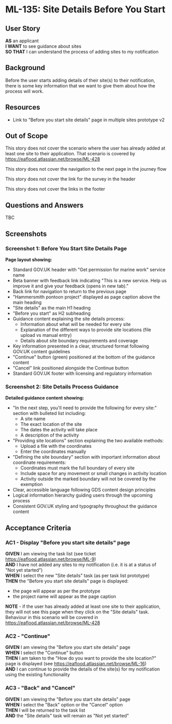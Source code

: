 # ML-135: Site Details Before You Start

## User Story

**AS** an applicant  
**I WANT** to see guidance about sites  
**SO THAT** I can understand the process of adding sites to my notification

## Background

Before the user starts adding details of their site(s) to their notification, there is some key information that we want to give them about how the process will work.

## Resources

- Link to "Before you start site details" page in multiple sites prototype v2

## Out of Scope

This story does not cover the scenario where the user has already added at least one site to their application. That scenario is covered by https://eaflood.atlassian.net/browse/ML-428

This story does not cover the navigation to the next page in the journey flow

This story does not cover the link for the survey in the header

This story does not cover the links in the footer

## Questions and Answers

TBC

## Screenshots

### Screenshot 1: Before You Start Site Details Page

**Page layout showing:**

- Standard GOV.UK header with "Get permission for marine work" service name
- Beta banner with feedback link indicating "This is a new service. Help us improve it and give your feedback (opens in new tab)."
- Back link for navigation to return to the previous page
- "Hammersmith pontoon project" displayed as page caption above the main heading
- "Site details" as the main H1 heading
- "Before you start" as H2 subheading
- Guidance content explaining the site details process:
  - Information about what will be needed for every site
  - Explanation of the different ways to provide site locations (file upload vs manual entry)
  - Details about site boundary requirements and coverage
- Key information presented in a clear, structured format following GOV.UK content guidelines
- "Continue" button (green) positioned at the bottom of the guidance content
- "Cancel" link positioned alongside the Continue button
- Standard GOV.UK footer with licensing and regulatory information

### Screenshot 2: Site Details Process Guidance

**Detailed guidance content showing:**

- "In the next step, you'll need to provide the following for every site:" section with bulleted list including:
  - A site name
  - The exact location of the site
  - The dates the activity will take place
  - A description of the activity
- "Providing site locations" section explaining the two available methods:
  - Upload a file with the coordinates
  - Enter the coordinates manually
- "Defining the site boundary" section with important information about coordinate requirements:
  - Coordinates must mark the full boundary of every site
  - Include space for any movement or small changes in activity location
  - Activity outside the marked boundary will not be covered by the exemption
- Clear, accessible language following GDS content design principles
- Logical information hierarchy guiding users through the upcoming process
- Consistent GOV.UK styling and typography throughout the guidance content

## Acceptance Criteria

### AC1 - Display "Before you start site details" page

**GIVEN** I am viewing the task list (see ticket https://eaflood.atlassian.net/browse/ML-9)  
**AND** I have not added any sites to my notification (i.e. it is at a status of "Not yet started")  
**WHEN** I select the new "Site details" task (as per task list prototype)  
**THEN** the "Before you start site details" page is displayed:

- the page will appear as per the prototype
- the project name will appear as the page caption

**NOTE** - if the user has already added at least one site to their application, they will not see this page when they click on the "Site details" task. Behaviour in this scenario will be covered in https://eaflood.atlassian.net/browse/ML-428

### AC2 - "Continue"

**GIVEN** I am viewing the "Before you start site details" page  
**WHEN** I select the "Continue" button  
**THEN** I am taken to the "How do you want to provide the site location?" page is displayed (see https://eaflood.atlassian.net/browse/ML-16)  
**AND** I can continue to provide the details of the site(s) for my notification using the existing functionality

### AC3 - "Back" and "Cancel"

**GIVEN** I am viewing the "Before you start site details" page  
**WHEN** I select the "Back" option or the "Cancel" option  
**THEN** I will be returned to the task list  
**AND** the "Site details" task will remain as "Not yet started"
